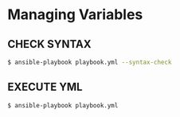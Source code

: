 # Managing Variables

## CHECK SYNTAX
```bash
$ ansible-playbook playbook.yml --syntax-check
```

## EXECUTE YML
```bash
$ ansible-playbook playbook.yml
```

